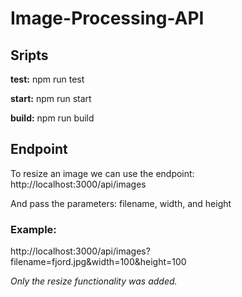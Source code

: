 # Image-Processing-API

## Sripts

**test:** npm run test

**start:** npm run start

**build:** npm run build

## Endpoint
To resize an image we can use the endpoint: 
http://localhost:3000/api/images

And pass the parameters: filename, width, and height

### Example:
http://localhost:3000/api/images?filename=fjord.jpg&width=100&height=100


*Only the resize functionality was added.*
